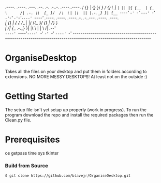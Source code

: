 .----. .----.  .---.   .--.  .-. .-..-. .----..----.
/  {}  \| {}  }/   __} / {} \ |  `| || |{ {__  | {_  
\      /| .-. \\  {_ }/  /\  \| |\  || |.-._} }| {__
`----' `-' `-' `---' `-'  `-'`-' `-'`-'`----' `----'
.----. .----. .----..-. .-..---.  .----. .----.      
| {}  \| {_  { {__  | |/ /{_   _}/  {}  \| {}  }     
|     /| {__ .-._} }| |\ \  | |  \      /| .--'      
`----' `----'`----' `-' `-' `-'   `----' `-'           ----------------------------------------------------------------------------------------------------------------------

# OrganiseDesktop

Takes all the files on your desktop and put them in folders according to extensions. NO MORE MESSY DESKTOPS!
At least not on the outside :)

# Getting Started

The setup file isn't yet setup up properly (work in progress). To run the program download
the repo and install the required packages then run the Clean.py file.

# Prerequisites

os
getpass
time
sys
tkinter

### Build from Source

`$ git clone https://github.com/blavejr/OrganiseDesktop.git`

